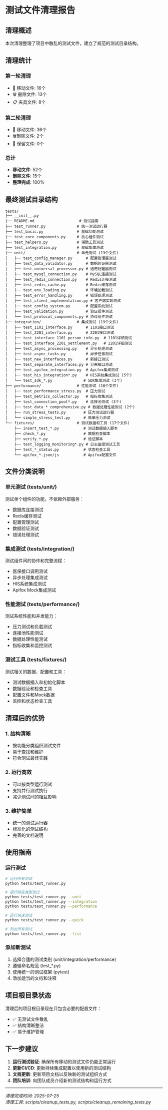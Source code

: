 # 测试文件清理报告

## 清理概述

本次清理整理了项目中散乱的测试文件，建立了规范的测试目录结构。

## 清理统计

### 第一轮清理
- 📁 移动文件: 16个
- 🗑️ 删除文件: 13个  
- 📋 夹具文件: 8个

### 第二轮清理
- 📁 移动文件: 36个
- 🗑️删除文件: 2个
- 📌 保留文件: 0个

### 总计
- **移动文件**: 52个
- **删除文件**: 15个
- **整理完成**: 100%

## 最终测试目录结构

```
tests/
├── __init__.py
├── README.md                    # 测试指南
├── test_runner.py              # 统一测试运行器
├── test_basic.py               # 基础功能测试
├── test_core_components.py     # 核心组件测试
├── test_helpers.py             # 辅助工具测试
├── test_integration.py         # 基础集成测试
├── unit/                       # 单元测试 (13个文件)
│   ├── test_config_manager.py      # 配置管理器测试
│   ├── test_data_validator.py      # 数据验证器测试
│   ├── test_universal_processor.py # 通用处理器测试
│   ├── test_mysql_connection.py    # MySQL连接测试
│   ├── test_redis_connection.py    # Redis连接测试
│   ├── test_redis_cache.py         # Redis缓存测试
│   ├── test_env_loading.py         # 环境加载测试
│   ├── test_error_handling.py      # 错误处理测试
│   ├── test_client_implementation.py # 客户端实现测试
│   ├── test_config_system.py       # 配置系统测试
│   ├── test_validation.py          # 验证组件测试
│   └── test_protocol_components.py # 协议组件测试
├── integration/                # 集成测试 (19个文件)
│   ├── test_1101_interface.py      # 1101接口测试
│   ├── test_2201_interface.py      # 2201接口测试
│   ├── test_interface_1101_person_info.py  # 1101详细测试
│   ├── test_interface_2201_settlement.py   # 2201详细测试
│   ├── test_async_processing.py    # 异步处理测试
│   ├── test_async_tasks.py         # 异步任务测试
│   ├── test_new_interfaces.py      # 新接口测试
│   ├── test_separate_interfaces.py # 分离接口测试
│   ├── test_apifox_integration.py  # Apifox集成测试
│   ├── test_his_integration*.py    # HIS系统集成测试 (5个)
│   └── test_sdk_*.py              # SDK集成测试 (3个)
├── performance/                # 性能测试 (10个文件)
│   ├── test_performance_stress.py  # 压力测试
│   ├── test_metrics_collector.py   # 指标收集测试
│   ├── test_connection_pool*.py    # 连接池测试 (3个)
│   ├── test_data_*_comprehensive.py # 数据处理性能测试 (2个)
│   ├── run_stress_tests.py        # 压力测试运行器
│   └── simple_stress_test.py      # 简单压力测试
└── fixtures/                   # 测试数据和工具 (17个文件)
    ├── insert_test_*.py           # 测试数据插入脚本
    ├── check_*.py                 # 数据检查脚本
    ├── verify_*.py                # 验证脚本
    ├── test_logging_monitoring*.py # 日志监控测试工具
    ├── test_*_status.py           # 状态检查工具
    └── apifox_*.json/js           # Apifox配置文件
```

## 文件分类说明

### 单元测试 (tests/unit/)
测试单个组件的功能，不依赖外部服务：
- 数据库连接测试
- Redis缓存测试
- 配置管理测试
- 数据验证测试
- 错误处理测试

### 集成测试 (tests/integration/)
测试组件间的协作和完整流程：
- 医保接口调用测试
- 异步处理集成测试
- HIS系统集成测试
- Apifox Mock集成测试

### 性能测试 (tests/performance/)
测试系统性能和并发能力：
- 压力测试和负载测试
- 连接池性能测试
- 数据处理性能测试
- 指标收集和监控测试

### 测试工具 (tests/fixtures/)
测试相关的数据、配置和工具：
- 测试数据插入和初始化脚本
- 数据验证和检查工具
- 配置文件和Mock数据
- 监控和状态检查工具

## 清理后的优势

### 1. 结构清晰
- 按功能分类组织测试文件
- 易于查找和维护
- 符合测试最佳实践

### 2. 运行高效
- 可以按类型运行测试
- 支持并行测试执行
- 减少测试间的相互影响

### 3. 维护简单
- 统一的测试运行器
- 标准化的测试结构
- 完善的文档说明

## 使用指南

### 运行测试
```bash
# 运行所有测试
python tests/test_runner.py

# 运行特定类型测试
python tests/test_runner.py --unit
python tests/test_runner.py --integration
python tests/test_runner.py --performance

# 运行快速测试
python tests/test_runner.py --quick

# 列出所有测试
python tests/test_runner.py --list
```

### 添加新测试
1. 选择合适的测试类别 (unit/integration/performance)
2. 遵循命名规范 (test_*.py)
3. 使用统一的测试框架 (pytest)
4. 添加适当的文档和注释

## 项目根目录状态

清理后的项目根目录现在只包含必要的配置文件：
- ✅ 无测试文件散乱
- ✅ 结构清晰整洁
- ✅ 易于维护管理

## 下一步建议

1. **运行测试验证**: 确保所有移动的测试文件仍能正常运行
2. **更新CI/CD**: 更新持续集成配置以使用新的测试结构
3. **文档更新**: 更新项目文档以反映新的测试组织方式
4. **团队培训**: 向团队成员介绍新的测试结构和运行方式

---

*清理完成时间: 2025-07-25*  
*清理工具: scripts/cleanup_tests.py, scripts/cleanup_remaining_tests.py*